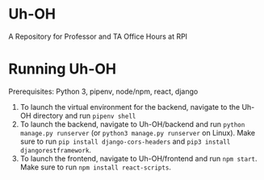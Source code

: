 # Uh-OH
A Repository for Professor and TA Office Hours at RPI

# Running Uh-OH
Prerequisites: Python 3, pipenv, node/npm, react, django
1. To launch the virtual environment for the backend, navigate to the Uh-OH directory and run `pipenv shell` 
2. To launch the backend, navigate to Uh-OH/backend and run `python manage.py runserver` (or `python3 manage.py runserver` on Linux). Make sure to run `pip install django-cors-headers` and `pip3 install djangorestframework`.
3. To launch the frontend, navigate to Uh-OH/frontend and run `npm start`. Make sure to run `npm install react-scripts`.
